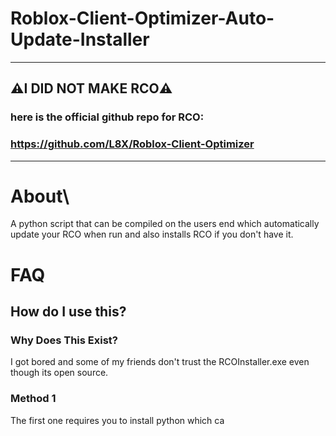 # Roblox-Client-Optimizer-Auto-Update-Installer
----------------------------------------------------
## ⚠️I DID NOT MAKE RCO⚠️
### here is the official github repo for RCO:
### https://github.com/L8X/Roblox-Client-Optimizer
----------------------------------------------------

# About\
A python script that can be compiled on the users end which automatically update your RCO when run and also installs RCO if you don't have it.

# FAQ

## How do I use this?

### Why Does This Exist?
I got bored and some of my friends don't trust the RCOInstaller.exe even though its open source.

### Method 1
The first one requires you to install python which ca
